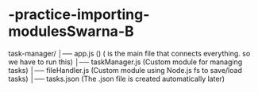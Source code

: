 # -practice-importing-modulesSwarna-B

task-manager/
│── app.js () ( is the main file that connects everything. so we have to run this)
│── taskManager.js (Custom module for managing tasks)
│── fileHandler.js (Custom module using Node.js fs to save/load tasks)
│── tasks.json   (The .json file is created automatically later)